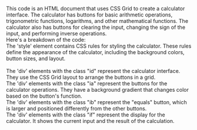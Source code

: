This code is an HTML document that uses CSS Grid to create a calculator interface. The calculator has buttons for basic arithmetic operations, trigonometric functions, logarithms, and other mathematical functions. The calculator also has buttons for clearing the input, changing the sign of the input, and performing inverse operations.
<br>
Here's a breakdown of the code:
<br>
The 'style' element contains CSS rules for styling the calculator. These rules define the appearance of the calculator, including the background colors, button sizes, and layout.<br>
<br>
The 'div' elements with the class "id" represent the calculator interface. They use the CSS Grid layout to arrange the buttons in a grid.
<br>
The 'div' elements with the class "ia" represent the buttons for the calculator operations. They have a background gradient that changes color based on the button's function.
<br>
The 'div' elements with the class "ib" represent the "equals" button, which is larger and positioned differently from the other buttons.
<br>
The 'div' elements with the class "if" represent the display for the calculator. It shows the current input and the result of the calculation.